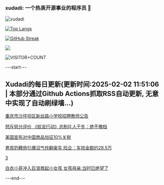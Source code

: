 ### xudadi: 一个热衷开源事业的程序员 👋

![xudadi](https://github-readme-stats-git-masterorgs-github-readme-stats-team.vercel.app/api?username=xudadi)

[![Top Langs](https://github-readme-stats.vercel.app/api/top-langs/?username=xudadi)](https://github.com/anuraghazra/github-readme-stats)

[![GitHub Streak](https://streak-stats.demolab.com?user=xudadi&locale=zh_Hans)](https://git.io/streak-stats)

![](https://raw.githubusercontent.com/xudadi/xudadi/main/assets/github-contribution-grid-snake.svg)

![VISITOR+COUNT](https://komarev.com/ghpvc/?username=xudadi&label=VISITOR+COUNT)


---start---

## Xudadi的每日更新(更新时间:2025-02-02 11:51:06 | 本部分通过Github Actions抓取RSS自动更新, 无意中实现了自动刷绿墙...)

[重庆市沙坪坝区新丝路小学校招聘教师公告](https://www.gongkaoleida.com/article/2277560)

[怒斥低分评价 《蛟龙行动》总制片人于冬：绝不撤档](https://m.163.com/news/article/JNC4H9KC0514R9NK.html)

[美国宣布对中国商品加征10%关税](https://m.163.com/news/article/JNCGG8RV0001899O.html)

[男孩扔鞭炮引爆沼气炸翻豪车 险企：车损金额约28.5万](https://m.163.com/news/article/JNBP14RN0001899O.html)

[3](https://m.163.com/touch/news/sub/domestic)

[白衣小哥冲入巨浪救起小女孩 女孩母亲:当时已绝望了](https://m.163.com/news/article/JNB28HBN0514R9KQ.html)

---end---
